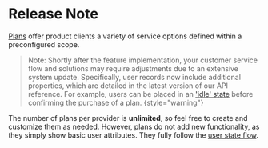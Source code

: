 # Release Note

[Plans](Plans.md) offer product clients a variety of service options defined within a preconfigured scope.

> Note: Shortly after the feature implementation, your customer service flow and solutions may require adjustments due to an extensive system update. 
> Specifically, user records now include additional properties, which are detailed in the latest version of our API reference. 
> For example, users can be placed in an ['idle' state](Users.md#idle) before confirming the purchase of a plan.
{style="warning"}

The number of plans per provider is **unlimited**, so feel free to create and customize them as needed.
However, plans do not add new functionality, as they simply show basic user attributes. They fully follow the [user state flow](Users.md#user-service-states).